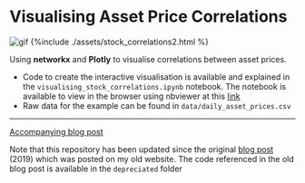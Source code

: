 # Visualising Asset Price Correlations

![gif](./assets/stock_correlations_gif.gif)
{%include ./assets/stock_correlations2.html %}

Using __networkx__ and __Plotly__ to visualise correlations between asset prices.

- Code to create the interactive visualisation is available and explained in the `visualising_stock_correlations.ipynb` notebook. The notebook is available to view in the browser using nbviewer at this [link](https://nbviewer.jupyter.org/github/julian-west/asset_price_correlations/blob/master/visualising_stock_correlations.ipynb)
- Raw data for the example can be found in `data/daily_asset_prices.csv` 

---

[Accompanying blog post](https://engineeringfordatascience.com/posts/visualising_asset_price_correlations/)

Note that this repository has been updated since the original [blog post](https://julian-west.github.io/blog/visualising-asset-price-correlations/) (2019) which was posted on my old website. The code referenced in the old blog post is available in the `depreciated` folder
